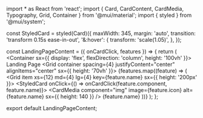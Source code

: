 import * as React from 'react';
import { Card, CardContent, CardMedia, Typography, Grid, Container } from '@mui/material';
import { styled } from '@mui/system';

const StyledCard = styled(Card)({
  maxWidth: 345,
  margin: 'auto',
  transition: 'transform 0.15s ease-in-out',
  '&:hover': {
    transform: 'scale(1.05)',
  },
});

const LandingPageContent = ({ onCardClick, features }) => {
  return (
    <Container sx={{ display: 'flex', flexDirection: 'column', height: '100vh' }}>
      <Typography variant="h1">Landing Page</Typography>
      <Grid container spacing={4} justifyContent="center" alignItems="center" sx={{ height: '70vh' }}>
        {features.map((feature) => (
          <Grid item xs={12} md={4} lg={4} key={feature.name} sx={{ height: '200px' }}>
            <StyledCard onClick={() => onCardClick(feature.component, feature.name)}>
              <CardMedia
                component="img"
                image={feature.icon}
                alt={feature.name}
                sx={{ height: 140 }}
              />
              <CardContent>
                <Typography variant="h5" component="div">
                  {feature.name}
                </Typography>
              </CardContent>
            </StyledCard>
          </Grid>
        ))}
      </Grid>
    </Container>
  );
};

export default LandingPageContent;
